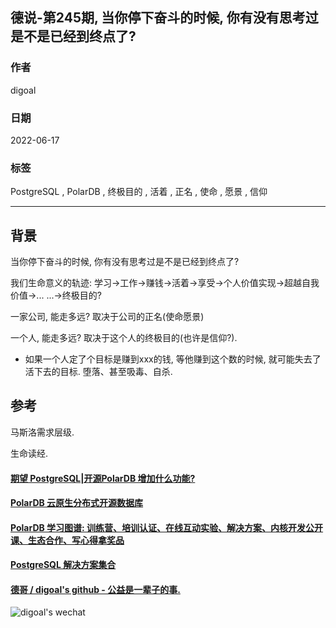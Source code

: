 ## 德说-第245期, 当你停下奋斗的时候, 你有没有思考过是不是已经到终点了?                 
                                                                                
### 作者                                                                                
digoal                                                                                
                                                                                
### 日期                                                                                
2022-06-17                                                                     
                                                                                
### 标签                                                                                
PostgreSQL , PolarDB , 终极目的 , 活着 , 正名 , 使命 , 愿景 , 信仰                                                             
                                                                                
----                                                                  
                                                                                
## 背景         
    
当你停下奋斗的时候, 你有没有思考过是不是已经到终点了?    
    
我们生命意义的轨迹:  学习->工作->赚钱->活着->享受->个人价值实现->超越自我价值->... ...->终极目的?      
    
一家公司, 能走多远? 取决于公司的正名(使命愿景)      
    
一个人, 能走多远? 取决于这个人的终极目的(也许是信仰?).      
- 如果一个人定了个目标是赚到xxx的钱, 等他赚到这个数的时候, 就可能失去了活下去的目标. 堕落、甚至吸毒、自杀.    
    
## 参考    
马斯洛需求层级.    
    
生命读经.      
  
  
#### [期望 PostgreSQL|开源PolarDB 增加什么功能?](https://github.com/digoal/blog/issues/76 "269ac3d1c492e938c0191101c7238216")
  
  
#### [PolarDB 云原生分布式开源数据库](https://github.com/ApsaraDB "57258f76c37864c6e6d23383d05714ea")
  
  
#### [PolarDB 学习图谱: 训练营、培训认证、在线互动实验、解决方案、内核开发公开课、生态合作、写心得拿奖品](https://www.aliyun.com/database/openpolardb/activity "8642f60e04ed0c814bf9cb9677976bd4")
  
  
#### [PostgreSQL 解决方案集合](../201706/20170601_02.md "40cff096e9ed7122c512b35d8561d9c8")
  
  
#### [德哥 / digoal's github - 公益是一辈子的事.](https://github.com/digoal/blog/blob/master/README.md "22709685feb7cab07d30f30387f0a9ae")
  
  
![digoal's wechat](../pic/digoal_weixin.jpg "f7ad92eeba24523fd47a6e1a0e691b59")
  
